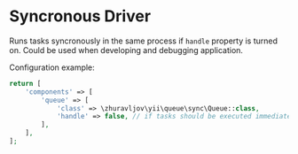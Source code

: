 Syncronous Driver
=================

Runs tasks syncronously in the same process if `handle` property is turned on. Could be used when developing and debugging
application.

Configuration example:

```php
return [
    'components' => [
        'queue' => [
            'class' => \zhuravljov\yii\queue\sync\Queue::class,
            'handle' => false, // if tasks should be executed immediately
        ],
    ],
];
```
